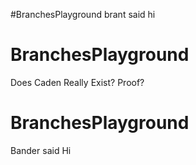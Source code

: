 #BranchesPlayground
brant said hi
# BranchesPlayground
Does Caden Really Exist? Proof?
# BranchesPlayground
Bander said Hi
